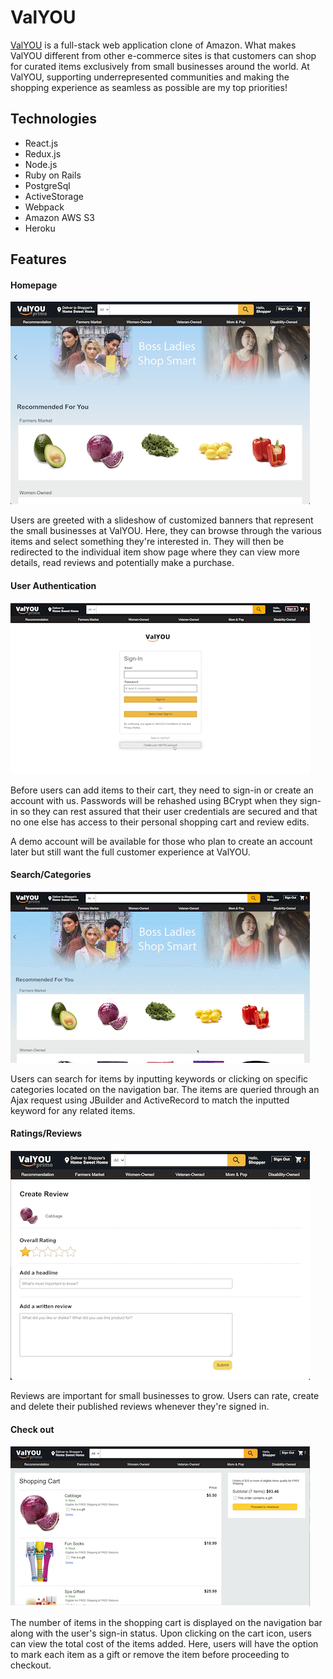 # ValYOU
[ValYOU](https://valyou.herokuapp.com) is a full-stack web application clone of Amazon. What makes ValYOU different from other e-commerce sites is that customers can shop for curated items exclusively from small businesses around the world. At ValYOU, supporting underrepresented communities and making the shopping experience as seamless as possible are my top priorities!

## Technologies
- React.js
- Redux.js
- Node.js
- Ruby on Rails
- PostgreSql 
- ActiveStorage
- Webpack
- Amazon AWS S3
- Heroku 

## Features

####  Homepage
<img src="public/markup/homepage_valyou.png" />
<p>
Users are greeted with a slideshow of customized banners that represent the small businesses at ValYOU. Here, they can browse through the various items and select something they're interested in. They will then be redirected to the individual item show page where they can view more details, read reviews and potentially make a purchase.
</p>

#### User Authentication
<img src="public/markup/demouser_valyou.gif" />
<p>
Before users can add items to their cart, they need to sign-in or create an account with us. Passwords will be rehashed using BCrypt when they sign-in so they can rest assured that their user credentials are secured and that no one else has access to their personal shopping cart and review edits.

A demo account will be available for those who plan to create an account later but still want the full customer experience at ValYOU.
</p>

####  Search/Categories
<img src="public/markup/search_valyou.gif" />
<p>
Users can search for items by inputting keywords or clicking on specific categories located on the navigation bar. The items are queried through an Ajax request using JBuilder and ActiveRecord to match the inputted keyword for any related items.
</p>

####  Ratings/Reviews
<img src="public/markup/review_valyou.png" />
<p>
Reviews are important for small businesses to grow. Users can rate, create and delete their published reviews whenever they're signed in.
</p>

####  Check out 
<img src="public/markup/cart_valyou.png" />
<p>
The number of items in the shopping cart is displayed on the navigation bar along with the user's sign-in status. Upon clicking on the cart icon, users can view the total cost of the items added. Here, users will have the option to mark each item as a gift or remove the item before proceeding to checkout. 
</p>